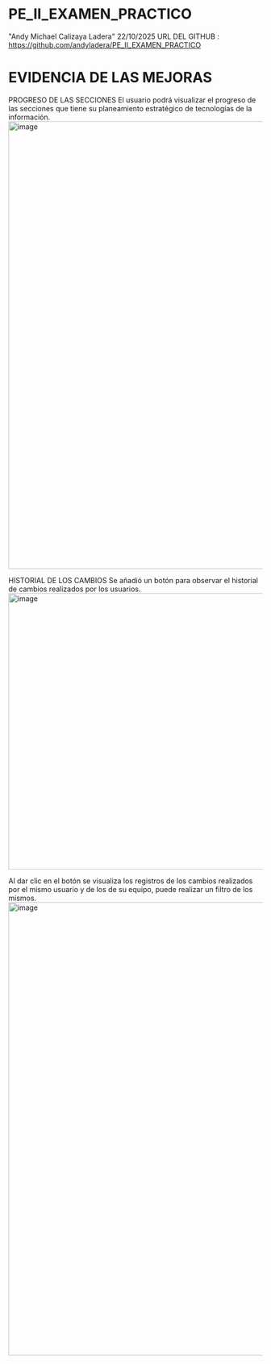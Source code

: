 # PE_II_EXAMEN_PRACTICO
"Andy Michael Calizaya Ladera"
22/10/2025 
URL DEL GITHUB : https://github.com/andyladera/PE_II_EXAMEN_PRACTICO

# EVIDENCIA DE LAS MEJORAS


PROGRESO DE LAS SECCIONES
El usuario podrá visualizar el progreso de las secciones que tiene su planeamiento estratégico de tecnologías de la información.
<img width="1897" height="888" alt="image" src="https://github.com/user-attachments/assets/ff016b7c-4943-4810-8024-212edc64c12d" />



HISTORIAL DE LOS CAMBIOS
Se añadió un botón para observar el historial de cambios realizados por los usuarios.
<img width="1919" height="548" alt="image" src="https://github.com/user-attachments/assets/51a38061-b064-4116-950c-59caafadf6a8" />

Al dar clic en el botón se visualiza los registros de los cambios realizados por el mismo usuario y de los de su equipo, puede realizar un filtro de los mismos.
<img width="1890" height="899" alt="image" src="https://github.com/user-attachments/assets/20cc2278-2689-4170-8eae-7324fe71ef64" />



